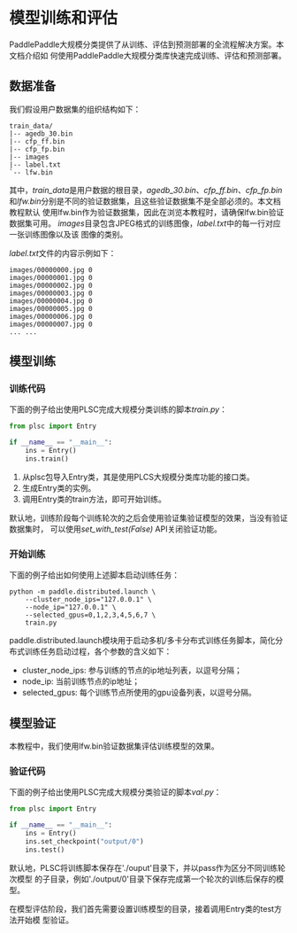 # 模型训练和评估

PaddlePaddle大规模分类提供了从训练、评估到预测部署的全流程解决方案。本文档介绍如
何使用PaddlePaddle大规模分类库快速完成训练、评估和预测部署。

## 数据准备

我们假设用户数据集的组织结构如下：

```shell
train_data/
|-- agedb_30.bin
|-- cfp_ff.bin
|-- cfp_fp.bin
|-- images
|-- label.txt
`-- lfw.bin
```

其中，*train_data*是用户数据的根目录，*agedb_30.bin*、*cfp_ff.bin*、*cfp_fp.bin*
和*lfw.bin*分别是不同的验证数据集，且这些验证数据集不是全部必须的。本文档教程默认
使用lfw.bin作为验证数据集，因此在浏览本教程时，请确保lfw.bin验证数据集可用。
*images*目录包含JPEG格式的训练图像，*label.txt*中的每一行对应一张训练图像以及该
图像的类别。

*label.txt*文件的内容示例如下：

```shell
images/00000000.jpg 0
images/00000001.jpg 0
images/00000002.jpg 0
images/00000003.jpg 0
images/00000004.jpg 0
images/00000005.jpg 0
images/00000006.jpg 0
images/00000007.jpg 0
... ...
```

## 模型训练

### 训练代码
下面的例子给出使用PLSC完成大规模分类训练的脚本*train.py*：
```python
from plsc import Entry

if __name__ == "__main__":
    ins = Entry()
    ins.train()
```

1. 从plsc包导入Entry类，其是使用PLCS大规模分类库功能的接口类。
2. 生成Entry类的实例。
3. 调用Entry类的train方法，即可开始训练。

默认地，训练阶段每个训练轮次的之后会使用验证集验证模型的效果，当没有验证数据集时，
可以使用*set_with_test(False)* API关闭验证功能。

### 开始训练

下面的例子给出如何使用上述脚本启动训练任务：

```shell
python -m paddle.distributed.launch \
    --cluster_node_ips="127.0.0.1" \
    --node_ip="127.0.0.1" \
    --selected_gpus=0,1,2,3,4,5,6,7 \
    train.py
```

paddle.distributed.launch模块用于启动多机/多卡分布式训练任务脚本，简化分布式训练任务启动过程，各个参数的含义如下：

* cluster_node_ips: 参与训练的节点的ip地址列表，以逗号分隔；
* node_ip: 当前训练节点的ip地址；
* selected_gpus: 每个训练节点所使用的gpu设备列表，以逗号分隔。

## 模型验证

本教程中，我们使用lfw.bin验证数据集评估训练模型的效果。

### 验证代码

下面的例子给出使用PLSC完成大规模分类验证的脚本*val.py*：

```python
from plsc import Entry

if __name__ == "__main__":
    ins = Entry()
    ins.set_checkpoint("output/0")
    ins.test()
```

默认地，PLSC将训练脚本保存在'./ouput'目录下，并以pass作为区分不同训练轮次模型
的子目录，例如'./output/0'目录下保存完成第一个轮次的训练后保存的模型。

在模型评估阶段，我们首先需要设置训练模型的目录，接着调用Entry类的test方法开始模
型验证。
